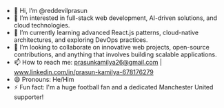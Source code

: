 - 👋 Hi, I’m @reddevilprasun
- 👀 I’m interested in full-stack web development, AI-driven solutions, and cloud technologies.
- 🌱 I’m currently learning advanced React.js patterns, cloud-native architectures, and exploring DevOps practices.
- 💞️ I’m looking to collaborate on innovative web projects, open-source contributions, and anything that involves building scalable applications.
- 📫 How to reach me: prasunkamilya26@gmail.com | www.linkedin.com/in/prasun-kamilya-678176279
- 😄 Pronouns: He/Him
- ⚡ Fun fact: I'm a huge football fan and a dedicated Manchester United supporter!

<!---
reddevilprasun/reddevilprasun is a ✨ special ✨ repository because its `README.md` (this file) appears on your GitHub profile.
You can click the Preview link to take a look at your changes.
--->
